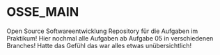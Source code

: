 # OSSE_MAIN
Open Source Softwareentwicklung Repository für die Aufgaben im Praktikum!
Hier nochmal alle Aufgaben ab Aufgabe 05 in verschiedenen Branches! 
Hatte das Gefühl das war alles etwas unübersichtlich!
